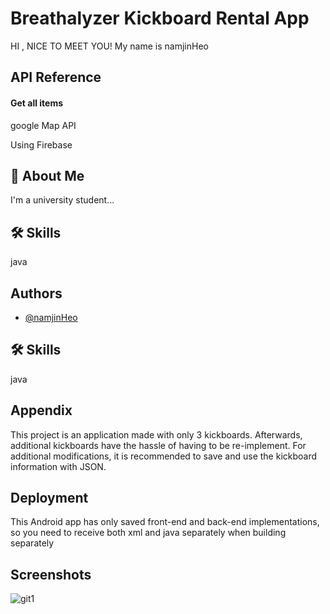 
# Breathalyzer Kickboard Rental App
HI , NICE TO MEET YOU! My name is namjinHeo

## API Reference

#### Get all items
google Map API 

Using Firebase



## 🚀 About Me
I'm a university student...


## 🛠 Skills
java


## Authors

- [@namjinHeo](https://www.github.com/namjincool)


## 🛠 Skills
java


## Appendix

This project is an application made with only 3 kickboards. Afterwards, additional kickboards have the hassle of having to be re-implement. For additional modifications, it is recommended to save and use the kickboard information with JSON.


## Deployment

This Android app has only saved front-end and back-end implementations, so you need to receive both xml and java separately when building separately

## Screenshots
![git1](https://user-images.githubusercontent.com/78140854/235622250-6b404164-64d5-4310-8cc1-e1819e63f734.jpg)

